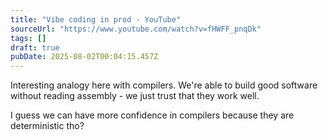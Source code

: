 ```yaml
---
title: "Vibe coding in prod - YouTube"
sourceUrl: "https://www.youtube.com/watch?v=fHWFF_pnqDk"
tags: []
draft: true
pubDate: 2025-08-02T00:04:15.457Z
---
```


Interesting analogy here with compilers. We're able to build good software without reading assembly - we just trust that they work well.

I guess we can have more confidence in compilers because they are deterministic tho?
